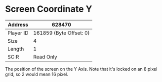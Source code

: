 #  Screen Coordinate Y
Address   | 628470
----------|-------------
Player ID | 161859 (Byte Offset: 0)
Size 	  | 4
Length 	  | 1
SC:R      | Read Only

The position of the screen on the Y Axis. Note that it's locked on an 8 pixel grid, so 2 would mean 16 pixel.
